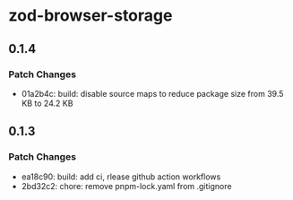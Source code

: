 # zod-browser-storage

## 0.1.4

### Patch Changes

- 01a2b4c: build: disable source maps to reduce package size from 39.5 KB to 24.2 KB

## 0.1.3

### Patch Changes

- ea18c90: build: add ci, rlease github action workflows
- 2bd32c2: chore: remove pnpm-lock.yaml from .gitignore
